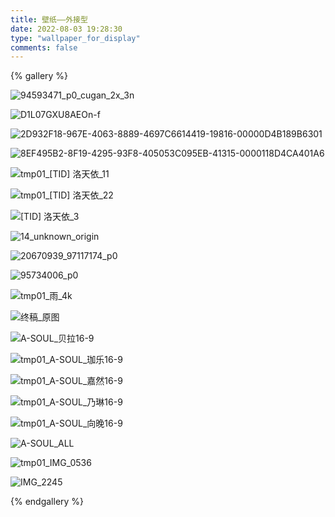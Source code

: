 ```yaml
---
title: 壁纸——外接型
date: 2022-08-03 19:28:30
type: "wallpaper_for_display"
comments: false
---
```


{% gallery %}

![94593471_p0_cugan_2x_3n](https://cdn.jsdelivr.net/gh/01Petard/imageURL@main/img/94593471_p0_cugan_2x_3n.png)

![D1L07GXU8AEOn-f](https://cdn.jsdelivr.net/gh/01Petard/imageURL@main/img/D1L07GXU8AEOn-f.jpg)

![2D932F18-967E-4063-8889-4697C6614419-19816-00000D4B189B6301](https://cdn.jsdelivr.net/gh/01Petard/imageURL@main/img/2D932F18-967E-4063-8889-4697C6614419-19816-00000D4B189B6301.JPG)

![8EF495B2-8F19-4295-93F8-405053C095EB-41315-0000118D4CA401A6](https://cdn.jsdelivr.net/gh/01Petard/imageURL@main/img/8EF495B2-8F19-4295-93F8-405053C095EB-41315-0000118D4CA401A6.PNG)

![tmp01_[TID] 洛天依_11](https://cdn.jsdelivr.net/gh/01Petard/imageURL@main/img/tmp01_%5BTID%5D%20%E6%B4%9B%E5%A4%A9%E4%BE%9D_11.png)

![tmp01_[TID] 洛天依_22](https://cdn.jsdelivr.net/gh/01Petard/imageURL@main/img/tmp01_%5BTID%5D%20%E6%B4%9B%E5%A4%A9%E4%BE%9D_22.png)

![[TID] 洛天依_3](https://cdn.jsdelivr.net/gh/01Petard/imageURL@main/img/%5BTID%5D%20%E6%B4%9B%E5%A4%A9%E4%BE%9D_3.png)

![14_unknown_origin](https://cdn.jsdelivr.net/gh/01Petard/imageURL@main/img/14_unknown_origin.png)

![20670939_97117174_p0](https://cdn.jsdelivr.net/gh/01Petard/imageURL@main/img/20670939_97117174_p0.png)

![95734006_p0](https://cdn.jsdelivr.net/gh/01Petard/imageURL@main/img/95734006_p0.png)

![tmp01_雨_4k](https://cdn.jsdelivr.net/gh/01Petard/imageURL@main/img/tmp01_%E9%9B%A8_4k.png)

![终稿_原图](https://cdn.jsdelivr.net/gh/01Petard/imageURL@main/img/%E7%BB%88%E7%A8%BF_%E5%8E%9F%E5%9B%BE.JPG)

![A-SOUL_贝拉16-9](https://cdn.jsdelivr.net/gh/01Petard/imageURL@main/img/A-SOUL_%E8%B4%9D%E6%8B%8916-9.png)

![tmp01_A-SOUL_珈乐16-9](https://cdn.jsdelivr.net/gh/01Petard/imageURL@main/img/tmp01_A-SOUL_%E7%8F%88%E4%B9%9016-9.png)

![tmp01_A-SOUL_嘉然16-9](https://cdn.jsdelivr.net/gh/01Petard/imageURL@main/img/tmp01_A-SOUL_%E5%98%89%E7%84%B616-9.png)

![tmp01_A-SOUL_乃琳16-9](https://cdn.jsdelivr.net/gh/01Petard/imageURL@main/img/tmp01_A-SOUL_%E4%B9%83%E7%90%B316-9.png)

![tmp01_A-SOUL_向晚16-9](https://cdn.jsdelivr.net/gh/01Petard/imageURL@main/img/tmp01_A-SOUL_%E5%90%91%E6%99%9A16-9.png)

![A-SOUL_ALL](https://cdn.jsdelivr.net/gh/01Petard/imageURL@main/img/A-SOUL_ALL.png)

![tmp01_IMG_0536](https://cdn.jsdelivr.net/gh/01Petard/imageURL@main/img/tmp01_IMG_0536.JPG)

![IMG_2245](https://cdn.jsdelivr.net/gh/01Petard/imageURL@main/img/IMG_2245.png)





{% endgallery %}
